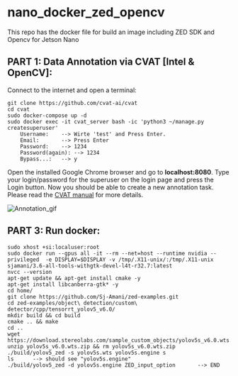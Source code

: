 # nano_docker_zed_opencv
This repo has the docker file for build an image including ZED SDK and Opencv for Jetson Nano

## PART 1: Data Annotation via CVAT [Intel & OpenCV]:
Connect to the internet and open a terminal:
```
git clone https://github.com/cvat-ai/cvat
cd cvat
sudo docker-compose up -d
sudo docker exec -it cvat_server bash -ic 'python3 ~/manage.py createsuperuser'
	Username: 	 --> Wirte 'test' and Press Enter.
	Email:		 --> Press Enter
	Password: 	 --> 1234
	Password(again): --> 1234
	Bypass...:	 --> y
```	
Open the installed Google Chrome browser and go to **localhost:8080**. Type your login/password for the superuser on the login page and press the Login button. Now you should be able to create a new annotation task. Please read the [CVAT manual](https://opencv.github.io/cvat/docs/manual/) for more details.

![Annotation_gif](videos/Annotation.gif)

## PART 3: Run docker:
```
sudo xhost +si:localuser:root
sudo docker run --gpus all -it --rm --net=host --runtime nvidia --privileged  -e DISPLAY=$DISPLAY -v /tmp/.X11-unix/:/tmp/.X11-unix sjamani/3.6-all-tools-withgtk-devel-l4t-r32.7:latest
nvcc --version
apt-get update && apt-get install cmake -y
apt-get install libcanberra-gtk* -y
cd home/
git clone https://github.com/Sj-Amani/zed-examples.git
cd zed-examples/object\ detection/custom\ detector/cpp/tensorrt_yolov5_v6.0/
mkdir build && cd build
cmake .. && make
cd ..
wget https://download.stereolabs.com/sample_custom_objects/yolov5s_v6.0.wts.zip
unzip yolov5s_v6.0.wts.zip && rm yolov5s_v6.0.wts.zip
./build/yolov5_zed -s yolov5s.wts yolov5s.engine s
ls		--> should see "yolov5s.engine"
./build/yolov5_zed -d yolov5s.engine ZED_input_option		--> END

